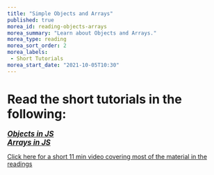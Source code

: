 ```yaml
---
title: "Simple Objects and Arrays"
published: true
morea_id: reading-objects-arrays
morea_summary: "Learn about Objects and Arrays."
morea_type: reading
morea_sort_order: 2
morea_labels:
 - Short Tutorials 
morea_start_date: "2021-10-05T10:30"
---
```

# Read the short tutorials in the following:

<a href="https://www.w3schools.com/js/js_objects.asp"><i><b><big>*Objects in JS*</big></b></i></a>
<br>
<a href="https://www.w3schools.com/js/js_arrays.asp"><i><b><big>*Arrays in JS*</big></b></i></a>

[Click here for a short 11 min video covering most of the material in the readings](https://www.youtube.com/watch?v=FLGzeTHAbqQ) 

